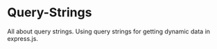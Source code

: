 # Query-Strings
All about query strings.
Using query strings for getting dynamic data in express.js.
